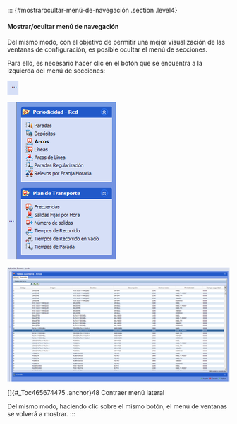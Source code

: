 ::: {#mostrarocultar-menú-de-navegación .section .level4}
#### Mostrar/ocultar menú de navegación

Del mismo modo, con el objetivo de permitir una mejor visualización de
las ventanas de configuración, es posible ocultar el menú de secciones.

Para ello, es necesario hacer clic en el botón que se encuentra a la
izquierda del menú de secciones:

![](../media/file75.png)

![](../media/file76.png)

![](../media/file77.png)

[]{#_Toc465674475 .anchor}48 Contraer menú lateral

Del mismo modo, haciendo clic sobre el mismo botón, el menú de ventanas
se volverá a mostrar.
:::
